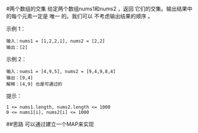 #两个数组的交集
给定两个数组nums1和nums2 ，返回 它们的交集。输出结果中的每个元素一定是 唯一 的。我们可以 不考虑输出结果的顺序 。



示例 1：
```azure
输入：nums1 = [1,2,2,1], nums2 = [2,2]
输出：[2]
```

示例 2：
```azure
输入：nums1 = [4,9,5], nums2 = [9,4,9,8,4]
输出：[9,4]
解释：[4,9] 也是可通过的
```



提示：
```azure
1 <= nums1.length, nums2.length <= 1000
0 <= nums1[i], nums2[i] <= 1000
```

##思路
可以通过建立一个MAP来实现
